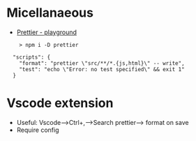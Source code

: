 # Micellanaeous
- [Prettier - playground](https://prettier.io/playground/)
```
    > npm i -D prettier

  "scripts": {
    "format": "prettier \"src/**/*.{js,html}\" -- write",
    "test": "echo \"Error: no test specified\" && exit 1"
  }
```

# Vscode extension

- Useful: Vscode-->Ctrl+,-->Search prettier--> format on save
- Require config
